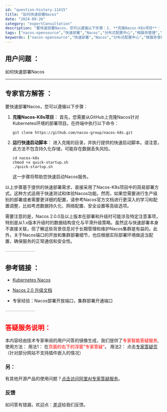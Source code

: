 ```yaml
---
id: "question-history-11415"
title: "如何快速部署Nacos"
date: "2024-09-26"
category: "expertConsultation"
description: "要快速部署Nacos，您可以遵循以下步骤：1. **克隆Nacos-K8s项目**：   首先，您需要从GitHub上克隆Nacos针对Kubernetes环境的部署项目。在终端中执行以下命令：   ```shell   git clone https://github.com/nacos-grou"
tags: ["nacos-opensource","快速部署","Nacos","分布式配置中心","微服务管理","注册发现","简易部署教程"]
keywords: ["nacos-opensource","快速部署","Nacos","分布式配置中心","微服务管理","注册发现","简易部署教程"]
---
```


## 用户问题 ： 
 如何快速部署Nacos  

---------------
## 专家官方解答 ：

要快速部署Nacos，您可以遵循以下步骤：

1. **克隆Nacos-K8s项目**：
   首先，您需要从GitHub上克隆Nacos针对Kubernetes环境的部署项目。在终端中执行以下命令：
   ```shell
   git clone https://github.com/nacos-group/nacos-k8s.git
   ```

2. **运行快速启动脚本**：
   进入克隆的目录，并执行提供的快速启动脚本。请注意，此方法不包含持久化存储，可能存在数据丢失风险。
   ```shell
   cd nacos-k8s
   chmod +x quick-startup.sh
   ./quick-startup.sh
   ```
   这一步骤将帮助您快速启动Nacos服务。

以上步骤基于提供的快速部署需求，直接采用了Nacos-K8s项目中的简易部署方式。这种方式适用于快速测试和体验Nacos功能。然而，如果您需要进行生产级别的部署或者需要更详细的配置，请参考Nacos官方文档进行更深入的学习和配置调整，比如考虑数据持久化、网络配置、安全设置等高级选项。

需要注意的是，Nacos 2.0.0及以上版本在部署和升级时可能涉及特定注意事项，特别是从1.x版本升级时的数据结构变化与平滑升级策略。虽然这与快速部署本身不直接关联，但了解这些背景信息对于长期管理和维护Nacos集群是有益的。此外，关于Nacos端口的开放和集群部署细节，也应根据实际部署环境做适当配置，确保服务的正常通信和安全性。


<font color="#949494">---------------</font> 


## 参考链接 ：

* [Kubernetes Nacos](https://nacos.io/docs/latest/quickstart/quick-start-kubernetes)
 
 * [Nacos 2.0 升级文档](https://nacos.io/docs/latest/upgrading/200-upgrading)
 
 * 专家经验：Nacos部署开放端口，集群部署开通端口 


 <font color="#949494">---------------</font> 
 


## <font color="#FF0000">答疑服务说明：</font> 

本内容经由技术专家审阅的用户问答的镜像生成，我们提供了<font color="#FF0000">专家智能答疑服务</font>,使用方法：
用法1： 在<font color="#FF0000">页面的右下的浮窗”专家答疑“</font>。
用法2： 点击[专家答疑页](https://answer.opensource.alibaba.com/docs/intro)（针对部分网站不支持插件嵌入的情况）
### 另：


有其他开源产品的使用问题？[点击访问阿里AI专家答疑服务](https://answer.opensource.alibaba.com/docs/intro)。
### 反馈
如问答有错漏，欢迎点：[差评](https://ai.nacos.io/user/feedbackByEnhancerGradePOJOID?enhancerGradePOJOId=13747)给我们反馈。

